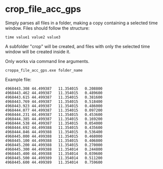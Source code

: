 # crop_file_acc_gps
Simply parses all files in a folder, making a copy containing a selected time window.
Files should follow the structure:

`time value1 value2 value3`

A subfolder "crop" will be created, and files with only the selected time window will be created inside it.

Only works via command line arguments.

`croppa_file_acc_gps.exe folder_name`

Example file:
```
4968443.308	44.499387	11.354015	0.208800
4968443.462	44.499387	11.354015	0.489600
4968443.615	44.499387	11.354015	0.381600
4968443.769	44.499387	11.354015	0.518400
4968443.923	44.499387	11.354015	0.486000
4968444.077	44.499387	11.354015	0.097200
4968444.231	44.499387	11.354015	0.453600
4968444.385	44.499387	11.354015	0.169200
4968444.538	44.499387	11.354015	0.054000
4968444.692	44.499388	11.354015	0.435600
4968444.846	44.499388	11.354015	0.536400
4968445.000	44.499388	11.354015	0.468000
4968445.100	44.499388	11.354015	0.406800
4968445.200	44.499388	11.354015	0.270000
4968445.300	44.499388	11.354014	0.244800
4968445.400	44.499388	11.354014	0.039600
4968445.500	44.499389	11.354014	0.511200
4968445.600	44.499389	11.354014	0.759600
```
